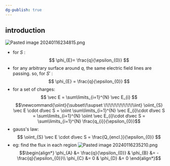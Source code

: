 ```yaml
---
dg-publish: true
---
```

## introduction
![Pasted image 20240116234815.png](/img/user/pics/Pasted%20image%2020240116234815.png)
- for $S$ :
$$
\phi_{E}= \frac{q}{\epsilon_{0}}
$$
- for any arbitrary surface around $q$, the same electric field lines are passing. so, for $S'$ :
$$
\phi_{E} = \frac{q}{\epsilon_{0}}
$$
- for a set of charges:
$$
\vec E = \sum\limits_{i=1}^{N} \vec E_{i}
$$
$$\newcommand{\oiint}{\subset\!\supset \!\!\!\!\!\!\!\!\!\!\iint}
\oiint_{S} \vec E \cdot d\vec S = \oiint \sum\limits_{i=1}^{N} \vec E_{i}\cdot d\vec S = \sum\limits_{i=1}^{N} \oiint \vec E_{i}\cdot d\vec S = \sum\limits_{i=1}^{N} \frac{q_{i}}{\epsilon_{0}}$$
- gauss's law:
$$
\oiint_{S} \vec E \cdot d\vec S = \frac{Q_{encl.}}{\epsilon_{0}}
$$
- eg: find the flux in each region
	![Pasted image 20240116235210.png](/img/user/pics/Pasted%20image%2020240116235210.png)
	$$\begin{align*}
	\phi_{A} &= \frac{q}{\epsilon_{0}} &
	\phi_{B} &= -\frac{q}{\epsilon_{0}}\\
	\phi_{C} &= 0 &
	\phi_{D} &= 0
	\end{align*}$$
